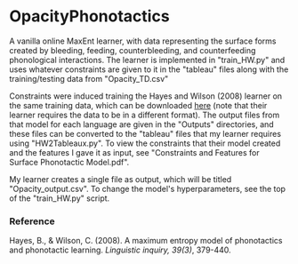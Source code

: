 # OpacityPhonotactics
A vanilla online MaxEnt learner, with data representing the surface forms created by bleeding, feeding, counterbleeding, and counterfeeding phonological interactions. The learner is implemented in "train_HW.py" and uses whatever constraints are given to it in the "tableau" files along with the training/testing data from "Opacity_TD.csv"

Constraints were induced training the Hayes and Wilson (2008) learner on the same training data, which can be downloaded [here](https://linguistics.ucla.edu/people/hayes/Phonotactics/) (note that their learner requires the data to be in a different format). The output files from that model for each language are given in the "Outputs" directories, and these files can be converted to the "tableau" files that my learner requires using "HW2Tableaux.py". To view the constraints that their model created and the features I gave it as input, see "Constraints and Features for Surface Phonotactic Model.pdf".

My learner creates a single file as output, which will be titled "Opacity_output.csv". To change the model's hyperparameters, see the top of the "train_HW.py" script.

### Reference
Hayes, B., & Wilson, C. (2008). A maximum entropy model of phonotactics and phonotactic learning. *Linguistic inquiry, 39(3)*, 379-440.
